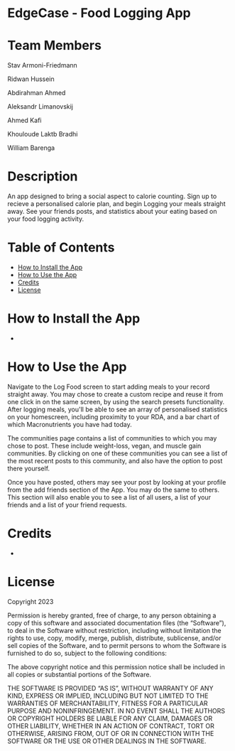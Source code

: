 # EdgeCase - Food Logging App

# Team Members

Stav Armoni-Friedmann

Ridwan Hussein

Abdirahman Ahmed

Aleksandr Limanovskij

Ahmed Kafi

Khouloude Laktb Bradhi

William Barenga

# Description

An app designed to bring a social aspect to calorie counting. Sign up to recieve a personalised calorie plan, and begin Logging your meals straight away. See your friends posts, and statistics about your eating based on your food logging activity.

# Table of Contents

- [How to Install the App](#how-to-install-the-app)
- [How to Use the App](#how-to-use-the-app)
- [Credits](#credits)
- [License](#license)

# How to Install the App

- 

# How to Use the App

Navigate to the Log Food screen to start adding meals to your record straight away. You may chose to create a custom recipe and reuse it from one click in on the same screen, by using the search presets functionality. After logging meals, you'll be able to see an array of personalised statistics on your homescreen, including proximity to your RDA, and a bar chart of which Macronutrients you have had today.

The communities page contains a list of communities to which you may chose to post. These include weight-loss, vegan, and muscle gain communities. By clicking on one of these communities you can see a list of the most recent posts to this community, and also have the option to post there yourself.

Once you have posted, others may see your post by looking at your profile from the add friends section of the App. You may do the same to others. This section will also enable you to see a list of all users, a list of your friends and a list of your friend requests.


# Credits

- 

# License

Copyright 2023 <COPYRIGHT HOLDER>

Permission is hereby granted, free of charge, to any person obtaining a copy of this software and associated documentation files (the “Software”), to deal in the Software without restriction, including without limitation the rights to use, copy, modify, merge, publish, distribute, sublicense, and/or sell copies of the Software, and to permit persons to whom the Software is furnished to do so, subject to the following conditions:

The above copyright notice and this permission notice shall be included in all copies or substantial portions of the Software.

THE SOFTWARE IS PROVIDED “AS IS”, WITHOUT WARRANTY OF ANY KIND, EXPRESS OR IMPLIED, INCLUDING BUT NOT LIMITED TO THE WARRANTIES OF MERCHANTABILITY, FITNESS FOR A PARTICULAR PURPOSE AND NONINFRINGEMENT. IN NO EVENT SHALL THE AUTHORS OR COPYRIGHT HOLDERS BE LIABLE FOR ANY CLAIM, DAMAGES OR OTHER LIABILITY, WHETHER IN AN ACTION OF CONTRACT, TORT OR OTHERWISE, ARISING FROM, OUT OF OR IN CONNECTION WITH THE SOFTWARE OR THE USE OR OTHER DEALINGS IN THE SOFTWARE.

